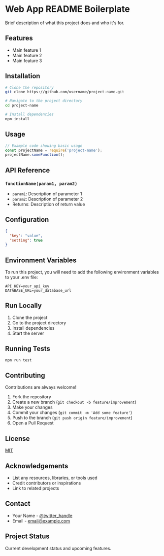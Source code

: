 # Web App README Boilerplate

Brief description of what this project does and who it's for.

## Features

- Main feature 1
- Main feature 2
- Main feature 3

## Installation

```bash
# Clone the repository
git clone https://github.com/username/project-name.git

# Navigate to the project directory
cd project-name

# Install dependencies
npm install
```

## Usage

```javascript
// Example code showing basic usage
const projectName = require('project-name');
projectName.someFunction();
```

## API Reference

### `functionName(param1, param2)`

- `param1`: Description of parameter 1
- `param2`: Description of parameter 2
- Returns: Description of return value

## Configuration

```json
{
  "key": "value",
  "setting": true
}
```

## Environment Variables

To run this project, you will need to add the following environment variables to your .env file:

```
API_KEY=your_api_key
DATABASE_URL=your_database_url
```

## Run Locally

1. Clone the project
2. Go to the project directory
3. Install dependencies
4. Start the server

## Running Tests

```bash
npm run test
```

## Contributing

Contributions are always welcome!

1. Fork the repository
2. Create a new branch (`git checkout -b feature/improvement`)
3. Make your changes
4. Commit your changes (`git commit -m 'Add some feature'`)
5. Push to the branch (`git push origin feature/improvement`)
6. Open a Pull Request

## License

[MIT](https://choosealicense.com/licenses/mit/)

## Acknowledgements

- List any resources, libraries, or tools used
- Credit contributors or inspirations
- Link to related projects

## Contact

- Your Name - [@twitter_handle](https://twitter.com/twitter_handle)
- Email - email@example.com

## Project Status

Current development status and upcoming features.
